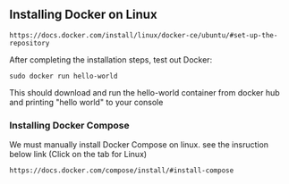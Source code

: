 
## Installing Docker on Linux
```
https://docs.docker.com/install/linux/docker-ce/ubuntu/#set-up-the-repository
```

After completing the installation steps, test out Docker:

```
sudo docker run hello-world
```

This should download and run the hello-world container from docker hub and printing "hello world" to your console

### Installing Docker Compose
We must manually install Docker Compose on linux. see the insruction below link (Click on the tab for Linux)

```
https://docs.docker.com/compose/install/#install-compose
```


